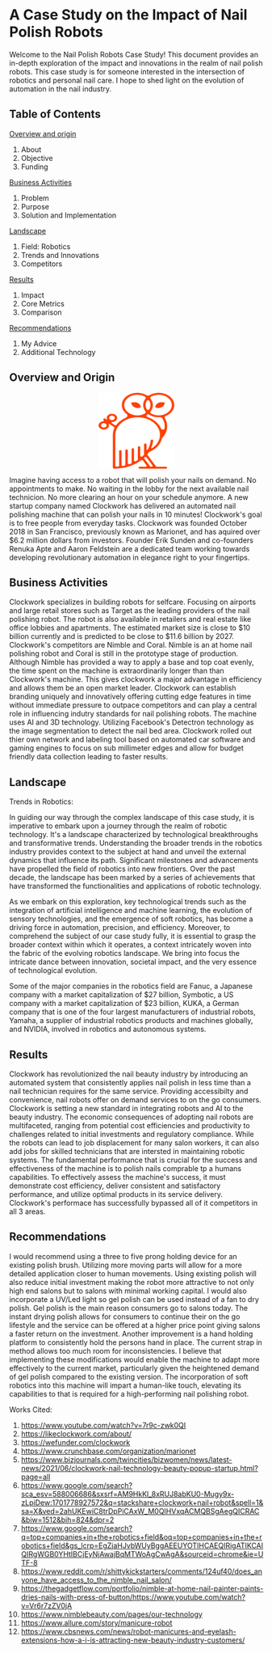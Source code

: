
# A Case Study on the Impact of Nail Polish Robots 

Welcome to the Nail Polish Robots Case Study! This document provides an in-depth exploration of the impact and innovations in the realm of nail polish robots. This case study is for  someone interested in the intersection of robotics and personal nail care.  I hope to shed light on the evolution of automation in the nail industry.

## Table of Contents
 [Overview and origin](#overview-and-origin)
1. About
2. Objective
3. Funding

[Business Activities](#business-activities)
1. Problem
2. Purpose
3. Solution and Implementation
   
[Landscape](#landscape)
1. Field: Robotics
2. Trends and Innovations
3. Competitors

[Results](#results)
1. Impact
2. Core Metrics
3. Comparison

[Recommendations](#recommendations)
1. My Advice
2. Additional Technology

## Overview and Origin
<img src="images/clockwork_owl.svg" 
        alt="clockwork_logo" 
        width="150" 
        height="150" 
        style="display: block; margin: 0 auto; align: center;" />

Imagine having access to a robot that will polish your nails on demand. No appointments to make. No waiting in the lobby for the next available nail technicion. No more clearing an hour on your schedule anymore. A new startup company named Clockwork has delivered an automated nail polishing machine that can polish your nails in 10 minutes! Clockwork's goal is to free people from everyday tasks. Clockwork was founded October 2018 in San Francisco, previously known as Marionet, and has aquired over $6.2 million dollars from investors. Founder Erik Sunden and co-founders Renuka Apte and Aaron Feldstein are a dedicated team working towards developing revolutionary automation in elegance right to your fingertips.

## Business Activities

Clockwork specializes in building robots for selfcare. Focusing on airports and large retail stores such as Target as the leading providers of the nail polishing robot. The robot is also available in retailers and real estate like office lobbies and apartments. The estimated market size is close to $10 billion currently and is predicted to be close to $11.6 billion by 2027. Clockwork's competitors are Nimble and Coral. Nimble is an at home nail polishing robot and Coral is still in the prototype stage of production. Although Nimble has provided a way to apply a base and top coat evenly, the time spent on the machine is extraordinarily longer than than Clockwork's machine. This gives clockwork a major advantage in efficiency and allows them be an open market leader. Clockwork can establish branding uniquely and innovatively offering cutting edge features in time without immediate pressure to outpace competitors and can play a central role in influencing indutry standards for nail polishing robots. The machine uses AI and 3D technology. Utilizing Facebook's Detectron technology as the image segmentation to detect the nail bed area. Clockwork rolled out thier own network and labeling tool based on automated car software and gaming engines to focus on sub millimeter edges and allow for budget friendly data collection leading to faster results.  

## Landscape
Trends in Robotics:

In guiding our way through the complex landscape of this case study, it is imperative to embark upon a journey through the realm of robotic technology. It's a landscape characterized by technological breakthroughs and transformative trends. Understanding the broader trends in the robotics industry provides context to the subject at hand and unveil the external dynamics that influence its path.
Significant milestones and advancements have propelled the field of robotics into new frontiers. Over the past decade, the landscape has been marked by a series of achievements that have transformed the functionalities and applications of robotic technology.

As we embark on this exploration, key technological trends such as the integration of artificial intelligence and machine learning, the evolution of sensory technologies, and the emergence of soft robotics, has become a driving force in automation, precision, and efficiency. Moreover, to comprehend the subject of our case study fully, it is essential to grasp the broader context within which it operates, a context intricately woven into the fabric of the evolving robotics landscape. We bring into focus the intricate dance between innovation, societal impact, and the very essence of technological evolution.

Some of the major companies in the robotics field are Fanuc, a Japanese company with a market capitalization of $27 billion, Symbotic, a US company with a market capitalization of $23 billion, KUKA, a German company that is one of the four largest manufacturers of industrial robots, Yamaha, a supplier of industrial robotics products and machines globally, and NVIDIA, involved in robotics and autonomous systems.
 
 ## Results

Clockwork has revolutionized the nail beauty industry by introducing an automated system that consistently applies nail polish in less time than a nail technician requires for the same service. Providing accessibilty and convenience, nail robots offer on demand services to on the go consumers. Clockwork is setting a new standard in integrating robots and AI to the beauty industry.  The economic consequences of adopting nail robots are multifaceted, ranging from potential cost efficiencies and productivity to challenges related to initial investments and regulatory compliance. While the robots can lead to job displacement for many salon workers, it can also add jobs for skilled technicians that are intersted in maintaining robotic systems. The fundamental performance that is crucial for the success and effectiveness of the machine is to polish nails comprable tp a humans capabilities. To effectively assess the machine's success, it must demonstrate cost efficiency, deliver consistent and satisfactory performance, and utilize optimal products in its service delivery. Clockwork's performace has successfully bypassed all of it competitors in all 3 areas. 

## Recommendations
I would recommend using a three to five  prong holding device for an existing polish brush. Utilizing more moving parts will allow for a more detailed application closer to human movements. Using existing polish will also reduce initial investment making the robot more attractive to not only high end salons but to salons with minimal working capital. I would also incorporate a UV/Led light so gel polish can be used instead of a fan to dry polish. Gel polish is the main reason consumers go to salons today. The instant drying polish allows for consumers to continue their on the go lifestyle and the service can be offered at a higher price point giving salons a faster return on the investment. Another improvement is a hand holding platform to consistently hold the persons hand in place. The current strap in method allows too much room for inconsistencies. I believe that implementing these modifications would enable the machine to adapt more effectively to the current market, particularly given the heightened demand of gel polish compared to the existing version. The incorporation of soft robotics into this machine will impart a human-like touch, elevating its capabilities to that is required for a high-performing nail polishing robot.


Works Cited:
1. https://www.youtube.com/watch?v=7r9c-zwk0QI
2. https://likeclockwork.com/about/
3. https://wefunder.com/clockwork
4. https://www.crunchbase.com/organization/marionet
5. https://www.bizjournals.com/twincities/bizwomen/news/latest-news/2021/06/clockwork-nail-technology-beauty-popup-startup.html?page=all
6. https://www.google.com/search?sca_esv=588006686&sxsrf=AM9HkKl_8xRUJ8abKU0-Mugy9x-zLpiDew:1701778927572&q=stackshare+clockwork+nail+robot&spell=1&sa=X&ved=2ahUKEwiC8trDpPiCAxW_M0QIHVxqACMQBSgAegQICRAC&biw=1512&bih=824&dpr=2
7. https://www.google.com/search?q=top+companies+in+the+robotics+field&oq=top+companies+in+the+robotics+field&gs_lcrp=EgZjaHJvbWUyBggAEEUYOTIHCAEQIRigATIKCAIQIRgWGB0YHtIBCjEyNjAwajBqMTWoAgCwAgA&sourceid=chrome&ie=UTF-8
8. https://www.reddit.com/r/shittykickstarters/comments/124uf40/does_anyone_have_access_to_the_nimble_nail_salon/
9. https://thegadgetflow.com/portfolio/nimble-at-home-nail-painter-paints-dries-nails-with-press-of-button/https://www.youtube.com/watch?v=Vr6r7zZV0jA
10. https://www.nimblebeauty.com/pages/our-technology
11. https://www.allure.com/story/manicure-robot
12. https://www.cbsnews.com/news/robot-manicures-and-eyelash-extensions-how-a-i-is-attracting-new-beauty-industry-customers/
  
